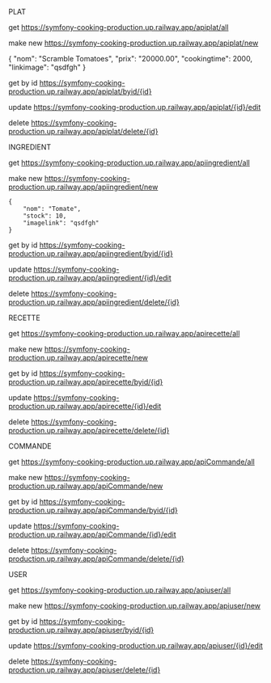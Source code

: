 PLAT

get 
https://symfony-cooking-production.up.railway.app/apiplat/all

make new
https://symfony-cooking-production.up.railway.app/apiplat/new
	
 {
		"nom": "Scramble Tomatoes",
		"prix": "20000.00",
		"cookingtime": 2000,
		"linkimage": "qsdfgh"
}

get by id 
https://symfony-cooking-production.up.railway.app/apiplat/byid/{id}

update 
https://symfony-cooking-production.up.railway.app/apiplat/{id}/edit

delete 
https://symfony-cooking-production.up.railway.app/apiplat/delete/{id}

INGREDIENT 

get 
https://symfony-cooking-production.up.railway.app/apiingredient/all

make new
https://symfony-cooking-production.up.railway.app/apiingredient/new

	{
		"nom": "Tomate",
		"stock": 10,
		"imagelink": "qsdfgh"
	}

get by id 
https://symfony-cooking-production.up.railway.app/apiingredient/byid/{id}

update 
https://symfony-cooking-production.up.railway.app/apiingredient/{id}/edit

delete 
https://symfony-cooking-production.up.railway.app/apiingredient/delete/{id}

RECETTE

get 
https://symfony-cooking-production.up.railway.app/apirecette/all

make new
https://symfony-cooking-production.up.railway.app/apirecette/new

get by id 
https://symfony-cooking-production.up.railway.app/apirecette/byid/{id}

update 
https://symfony-cooking-production.up.railway.app/apirecette/{id}/edit

delete 
https://symfony-cooking-production.up.railway.app/apirecette/delete/{id}

COMMANDE

get 
https://symfony-cooking-production.up.railway.app/apiCommande/all

make new
https://symfony-cooking-production.up.railway.app/apiCommande/new

get by id 
https://symfony-cooking-production.up.railway.app/apiCommande/byid/{id}

update 
https://symfony-cooking-production.up.railway.app/apiCommande/{id}/edit

delete 
https://symfony-cooking-production.up.railway.app/apiCommande/delete/{id}


USER

get 
https://symfony-cooking-production.up.railway.app/apiuser/all

make new
https://symfony-cooking-production.up.railway.app/apiuser/new

get by id 
https://symfony-cooking-production.up.railway.app/apiuser/byid/{id}

update 
https://symfony-cooking-production.up.railway.app/apiuser/{id}/edit

delete 
https://symfony-cooking-production.up.railway.app/apiuser/delete/{id}
